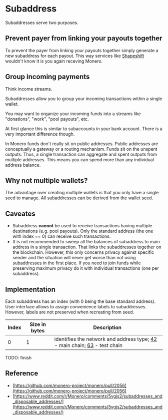 # Subaddress

Subaddresses serve two purposes.

## Prevent payer from linking your payouts together

To prevent the payer from linking your payouts together simply generate a new subaddress for each payout. This way services like [Shapeshift](https://shapeshift.io) wouldn't know it is you again receving Monero.

## Group incoming payments

Think income streams.

Subaddresses allow you to group your incoming transactions within a single wallet.

You may want to organize your incoming funds into a streams like "donations", "work", "pool payouts", etc.

At first glance this is similar to subaccounts in your bank account. There is a very important difference though.

In Monero funds don't really sit on public addresses. Public addresses are conceptually a gateway or a routing mechanism. Funds sit on the unspent outputs. Thus, a single transaction can aggregate and spent outputs from multiple addresses. This means you can spend more than any individual address balance.

## Why not multiple wallets?

The advantage over creating multiple wallets is that you only have a single seed to manage. All subaddresses can be derived from the wallet seed.

## Caveates

* Subaddress **cannot** be used to receive transactions having multiple destinations (e.g. pool payouts). Only the standard address (the one with index == 0) can receive such transactions.
* It is not recommended to sweep all the balances of subaddress to main address in a single transaction. That links the subaddresses together on the blockchain. However, this only concerns privacy against specific sender and the situation will never get worse than not using subaddresses in the first place. If you need to join funds while preserving maximum privacy do it with individual transactions (one per subaddress).

## Implementation

Each subaddress has an index (with 0 being the base standard address). User interface allows to assign convenience labels to subaddresses. However, labels are not preserved when recreating from seed.

Index       | Size in bytes    | Description
------------|------------------|-------------------------------------------------------------
0           | 1                | identifies the network and address type; [42](https://github.com/monero-project/monero/blob/784f7b07f05a645d43f62ed3a9cefda4b0c57825/src/cryptonote_config.h#L153) - main chain; [63](https://github.com/monero-project/monero/blob/784f7b07f05a645d43f62ed3a9cefda4b0c57825/src/cryptonote_config.h#L167) - test chain

TODO: finish

## Reference

* [https://github.com/monero-project/monero/pull/2056](https://github.com/monero-project/monero/pull/2056)
* [https://www.reddit.com/r/Monero/comments/5vgjs2/subaddresses_and_disposable_addresses/](https://www.reddit.com/r/Monero/comments/5vgjs2/subaddresses_and_disposable_addresses/)
